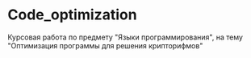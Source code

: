 # Code_optimization
Курсовая работа по предмету "Языки программирования", на тему "Оптимизация программы для решения крипторифмов"
